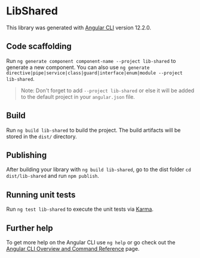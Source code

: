 # LibShared

This library was generated with [Angular CLI](https://github.com/angular/angular-cli) version 12.2.0.

## Code scaffolding

Run `ng generate component component-name --project lib-shared` to generate a new component. You can also use `ng generate directive|pipe|service|class|guard|interface|enum|module --project lib-shared`.
> Note: Don't forget to add `--project lib-shared` or else it will be added to the default project in your `angular.json` file. 

## Build

Run `ng build lib-shared` to build the project. The build artifacts will be stored in the `dist/` directory.

## Publishing

After building your library with `ng build lib-shared`, go to the dist folder `cd dist/lib-shared` and run `npm publish`.

## Running unit tests

Run `ng test lib-shared` to execute the unit tests via [Karma](https://karma-runner.github.io).

## Further help

To get more help on the Angular CLI use `ng help` or go check out the [Angular CLI Overview and Command Reference](https://angular.io/cli) page.
